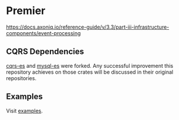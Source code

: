 # Premier

https://docs.axoniq.io/reference-guide/v/3.3/part-iii-infrastructure-components/event-processing

## CQRS Dependencies

[cqrs-es](https://github.com/serverlesstechnology/cqrs) and [mysql-es](https://github.com/serverlesstechnology/mysql-es) were forked. Any successful improvement this repository achieves on those crates will be discussed in their original repositories.

## Examples

Visit [examples](examples/keycloak-mysql).
